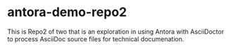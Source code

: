 # antora-demo-repo2
This is Repo2 of two that is an exploration in using Antora with AsciiDoctor to process AsciiDoc source files for technical documenation.

